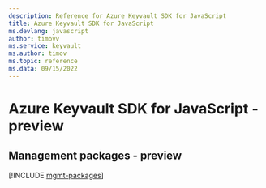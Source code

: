 ```yaml
---
description: Reference for Azure Keyvault SDK for JavaScript
title: Azure Keyvault SDK for JavaScript
ms.devlang: javascript
author: timovv
ms.service: keyvault
ms.author: timov
ms.topic: reference
ms.data: 09/15/2022
---
```

# Azure Keyvault SDK for JavaScript - preview

## Management packages - preview
[!INCLUDE [mgmt-packages](keyvault-mgmt-index.md)]
